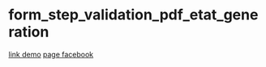 # form_step_validation_pdf_etat_generation
<a href="http://webi4u.com/#!/article/form_step_validation_etat_pdf_01/0">link demo</a>
<a href="https://www.facebook.com/Webi4u-670245179977567">page facebook</a>
